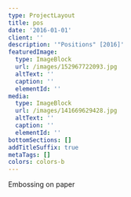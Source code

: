 ```yaml
---
type: ProjectLayout
title: pos
date: '2016-01-01'
client: ''
description: '"Positions" [2016]'
featuredImage:
  type: ImageBlock
  url: /images/152967722093.jpg
  altText: ''
  caption: ''
  elementId: ''
media:
  type: ImageBlock
  url: /images/141669629428.jpg
  altText: ''
  caption: ''
  elementId: ''
bottomSections: []
addTitleSuffix: true
metaTags: []
colors: colors-b
---
```

Embossing on paper
